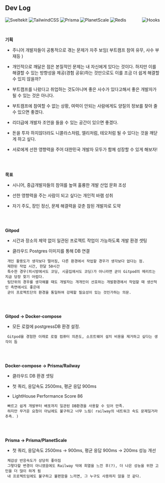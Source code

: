 <!-- header -->

<h2>Dev Log </br> </h2>

<p>
  <img alt="Sveltekit" src="https://img.shields.io/badge/Sveltekit-white.svg">
  <img alt="TailwindCSS" src="https://img.shields.io/badge/TailwindCSS-white.svg">
  <img alt="Prisma" src="https://img.shields.io/badge/Prisma-white.svg">
  <img alt="PlanetScale" src="https://img.shields.io/badge/PlanetScale-white.svg">
  <img alt="Redis" src="https://img.shields.io/badge/Redis-white.svg">
  <img align="right" alt="Hooks" src="https://img.shields.io/badge/🔥 One per day, I hope a little habit can make a miracle.-black.svg">
</p>

<br/>

<!-- 목차 -->

**기획**

- 주니어 개발자들이 공통적으로 겪는 문제가 자주 보임( 부트캠프 참여 유무, 사수 부재등 )

- 개인적으로 깨달은 점은 본질적인 문제는 내 자신에게 있다는 것이다. 하지만 이를 해결할 수 있는 방향성을 제공(경험 공유)하는 것만으로도 이를 조금 더 쉽게 해결할 수 있지 않을까? 

- 부트캠프를 나왔다고 취업하는 것도아니며 좋은 사수가 있다고해서 좋은 개발자가 될 수 있는 것은 아니다. 

- 부트캠프에 참여할 수 없는 상황, 여력이 안되는 사람에게도 양질의 정보를 찾아 줄 수 있으면 좋겠다.

- 리더급에 개발자 조언을 들을 수 있는 공간이 있으면 좋겠다.

- 돈을 투자 하지않더라도 니콜라스처럼, 엘리처럼, 테오처럼 될 수 있다는 것을 깨닫게 하고 싶다. 

- 서로에게 선한 영향력을 주어 대한민국 개발자 모두가 함께 성장할 수 있게 해보자!

<br/><br/>



**목표**

- 시니어, 중급개발자들의 참여를 높여 훌륭한 개발 산업 문화 조성

- 선한 영향력을 주는 사람이 되고 싶다는 개인적 바램 성취

- 자기 주도, 장인 정신, 문제 해결력을 갖춘 참된 개발자로 도약

<br/><br/>



**Gitpod**

- 시간과 장소의 제약 없이 일관된 프로젝트 작업이 가능하도록 개발 환경 셋팅

- 클라우드 Postgres 이미지를 통해 DB 연결

```
 개인 활용도가 생각보다 떨어짐, 다른 환경에서 작업할 경우가 생각보다 없다는 점.
 제한된 작업 시간, 한달 50시간
 특수한 경우(피시방에서도 코딩, 시골집에서도 코딩)가 아니라면 굳이 Gitpod의 메리트는 지금 당장 찾기 어렵다.
 팀단위의 경우를 생각해볼 때도 개발자는 개개인이 선호하는 개발환경에서 작업할 때 생산적인 측면에서도 좋은데 
 굳이 프로젝트단의 환경을 통일하여 강제할 필요성이 있는 것인가하는 의문.
```

<br/><br/>



**Gitpod -> Docker-compose**

- 모든 로컬에 postgressDB 환경 설정.

```
 Gitpod을 경험한 이래로 로컬 컴퓨터 의존도, 소프트웨어 설치 비용을 제거하고 싶다는 생각이 듬
```

<br/><br/>



**Docker-compose -> Prisma/Railway**

- 클라우드 DB 환경 셋팅

- 첫 쿼리, 응답속도 2500ms, 평균 응답 900ms

- LightHouse Performance Score 86

```
 빠르고 쉽게 개발부터 배포까지 일관된 DB환경을 사용할 수 있어 만족.
 하지만 무거운 요청이 아님에도 불구하고 너무 느림( railway의 네트워크 속도 문제일거라 추측. )
```


<br/><br/>



**Prisma -> Prisma/PlanetScale**

* 첫 쿼리, 응답속도 2500ms -> 900ms, 평균 응답 900ms -> 200ms 성능 개선

```
 체감상 반응속도가 상당히 좋아짐
 그렇다할 변경이 아니였음에도 Railway 덕에 희열을 느낀 후(?), 더 나은 성능을 위한 고민을 더 많이 하게 됨
 내 프로젝트임에도 불구하고 불편함을 느끼면, 그 누구도 사용하지 않을 것 같다.
```
